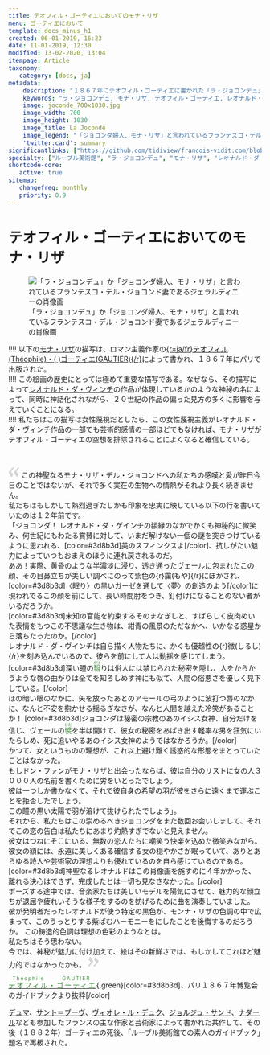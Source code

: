 ```yaml
---
title: テオフィル・ゴーティエにおいてのモナ・リザ
menu: ゴーティエにおいて
template: docs_minus_h1
created: 06-01-2019, 16:23
date: 11-01-2019, 12:30
modified: 13-02-2020, 13:04
itempage: Article
taxonomy:
   category: [docs, ja]
metadata:
    description: "１８６７年にテオフィル・ゴーティエに書かれた「ラ・ジョコンデュ」か「ジョコンダ婦人、モナ・リザ」と言われているフランテスコ・デル・ジョコンド妻であるジェラルディニーの肖像画の最初の描写書の紹介。"
    keywords: "ラ・ジョコンデュ, モナ・リザ, テオフィル・ゴーティエ, レオナルド・ダ・ヴィンチ"
    image: joconde_700x1030.jpg
    image_width: 700
    image_height: 1030
    image_title: La Joconde
    image_legend: "「ジョコンダ婦人、モナ・リザ」と言われているフランテスコ・デル・ジョコンド妻であるジェラルディニーの肖像画"
    'twitter:card': summary
significantlinks: ["https://github.com/tidiview/francois-vidit.com/blob/develop/user/sites/docs/pages/01.home/01.paris/01.louvre/01.la-joconde/03.gautier/docs.ja.md"]
specialty: ["ルーブル美術館", "ラ・ジョコンデュ", "モナ・リザ", "レオナルド・ダ・ヴィンチ", "テオフィル・ゴーティエ"]
shortcode-core:
   active: true
sitemap:
   changefreq: monthly
   priority: 0.9
---
```

# テオフィル・ゴーティエにおいてのモナ・リザ

<figure><picture>
<source
sizes="(max-width: 767px) 98vw, (min-width: 959px) 50vw, 86vw"
srcset="
/user/sites/docs/pages/01.home/01.paris/01.louvre/01.la-joconde/03.gautier/la-joconde-280.webp 280w,
/user/sites/docs/pages/01.home/01.paris/01.louvre/01.la-joconde/03.gautier/la-joconde-380.webp 380w,
/user/sites/docs/pages/01.home/01.paris/01.louvre/01.la-joconde/03.gautier/la-joconde-480.webp 480w,
/user/sites/docs/pages/01.home/01.paris/01.louvre/01.la-joconde/03.gautier/la-joconde-640.webp 640w,
/user/sites/docs/pages/01.home/01.paris/01.louvre/01.la-joconde/03.gautier/la-joconde-840.webp 840w,
/user/sites/docs/pages/01.home/01.paris/01.louvre/01.la-joconde/03.gautier/la-joconde-1280.webp 1280w,
/user/sites/docs/pages/01.home/01.paris/01.louvre/01.la-joconde/03.gautier/la-joconde-1600.webp 1600w,
/user/sites/docs/pages/01.home/01.paris/01.louvre/01.la-joconde/03.gautier/la-joconde-1920.webp 1920w"
type="image/webp" />
<img
src="/user/sites/docs/pages/01.home/01.paris/01.louvre/01.la-joconde/03.gautier/la-joconde-840.jpg" title="「ラ・ジョコンデュ」か「ジョコンダ婦人、モナ・リザ」と言われているフランテスコ・デル・ジョコンド妻であるジェラルディニーの肖像画" alt="「ラ・ジョコンデュ」か「ジョコンダ婦人、モナ・リザ」と言われているフランテスコ・デル・ジョコンド妻であるジェラルディニーの肖像画" class="class-diane-img"
sizes="(max-width: 767px) 98vw, (min-width: 959px) 50vw, 86vw"
srcset="
/user/sites/docs/pages/01.home/01.paris/01.louvre/01.la-joconde/03.gautier/la-joconde-280.jpg 280w,
/user/sites/docs/pages/01.home/01.paris/01.louvre/01.la-joconde/03.gautier/la-joconde-380.jpg 380w,
/user/sites/docs/pages/01.home/01.paris/01.louvre/01.la-joconde/03.gautier/la-joconde-480.jpg 480w,
/user/sites/docs/pages/01.home/01.paris/01.louvre/01.la-joconde/03.gautier/la-joconde-640.jpg 640w,
/user/sites/docs/pages/01.home/01.paris/01.louvre/01.la-joconde/03.gautier/la-joconde-840.jpg 840w,
/user/sites/docs/pages/01.home/01.paris/01.louvre/01.la-joconde/03.gautier/la-joconde-1280.jpg 1280w,
/user/sites/docs/pages/01.home/01.paris/01.louvre/01.la-joconde/03.gautier/la-joconde-1600.jpg 1600w,
/user/sites/docs/pages/01.home/01.paris/01.louvre/01.la-joconde/03.gautier/la-joconde-1920.jpg 1920w" id="zephyr_et_flore">
</picture><figcaption>「ラ・ジョコンデュ」か「ジョコンダ婦人、モナ・リザ」と言われているフランテスコ・デル・ジョコンド妻であるジェラルディニーの肖像画</figcaption></figure>

!!!! 以下の[モナ・リザ][2]の描写は、ロマン主義作家の[{r=ja/fr}テオフィル(Théophile)・(&#160;)ゴーティエ(GAUTIER){/r}][1]によって書かれ、１８６７年にパリで出版された。  
!!!! この絵画の歴史にとっては極めて重要な描写である。なぜなら、その描写によって[レオナルド・ダ・ヴィンチ][3]の作品が体現しているかのような神秘の名によって、同時に神話化されながら、２０世紀の作品の偏った見方の多くに影響を与えていくことになる。  
!!!! 私たちはこの描写は女性蔑視だとしたら、この女性蔑視主義がレオナルド・ダ・ヴィンチ作品の一部でも芸術的感情の一部ほどでもなければ、モナ・リザがテオフィル・ゴーティエの空想を排除されることによくなると確信している。

<br>

<span><svg xmlns="http://www.w3.org/2000/svg" width="22px" height="22px" viewBox="0 0 78 78" fill="lightgrey" opacity="1"><path d="M76.5 9.0009L57.0898 32.605c-.88226 1.10283-.88226 1.54397-.88226 1.76454 0 1.10286 1.76455 3.30857 2.8674 4.632l13.0167 14.99877L61.50123 74.9545 50.4727 59.51456c-2.87047-3.97028-10.80793-15.88413-10.80793-19.19267 0-1.76458.6617-2.4263 6.6171-9.7051C60.8395 12.74754 63.04522 10.98297 70.98575 3.0455L76.5 9.00092zm-38.16172 0L18.9281 32.605c-.88228 1.10283-.88228 1.54397-.88228 1.76454 0 1.10286 1.76457 3.30857 2.86742 4.632L33.92688 54.0003 23.3395 74.9545 12.30793 59.51456C9.44053 55.54428 1.5 43.63043 1.5 40.3219c0-1.76458.6617-2.4263 6.6171-9.7051C22.67475 12.74754 24.88043 10.98297 32.82097 3.0455l5.51732 5.9554z"/></svg></span> 
この神聖なるモナ・リザ・デル・ジョコンドへの私たちの感嘆と愛が昨日今日のことではないが、それで多く実在の生物への情熱がそれより長く続きません。  
私たちはもしかして熱烈過ぎたしかも印象を忠実に映している以下の行を書いていたのは１２年前です。  
「ジョコンダ！
レオナルド・ダ・ゲインチの額縁のなかでかくも神秘的に微笑み、何世紀にもわたる賞賛に対して、いまだ解けない一個の謎を突きつけているように思われる、[color=#3d8b3d]美のスフィンクスよ[/color]、抗しがたい魅力によっていつもおまえのほうに連れ戻されるのだ。  
ああ！実際、黄昏のような半濃淡に浸り、透き通ったヴェールに包まれたこの顔、その目鼻立ちが美しい調べにのって紫色の{r}靄(もや){/r}にぼかされ、[color=#3d8b3d]〈眠り〉の黒いガーゼを通して〈夢〉の創造のよう[/color]に現われでるこの顔を前にして、長い時間肘をつき、釘付けになることのない者がいるだろうか。  
[color=#3d8b3d]未知の官能を約束するそのまなぎしと、すばらしく皮肉めいた表情をもつこの不思議な生き物は、紺青の風景のただなかへ、いかなる惑星から落ちたったのか。[/color]  
レオナルド・ダ・ヴインチは自ら描く人物たちに、かくも優越性の{r}徴(しるし){/r}を刻み込んでいるので、彼らを前にして人は動揺を感じてしまう。  
[color=#3d8b3d]深い瞳の<ruby style="color:#3d8b3d;">翳<rp>(</rp><rt style="color:#3d8b3d;">かげ</rt><rp>)</rp></ruby>りは俗人には禁じられた秘密を隠し、人をからかうような唇の曲がりは全てを知ろしめす神にも似て、人間の俗悪さを優しく見下している。[/color]  
ほの暗い眼のなかに、矢を放ったあとのアモールの弓のように波打つ唇のなかに、なんと不安を抱かせる揺るぎなさが、なんと人間を越えた冷笑があることか！
[color=#3d8b3d]ジョコンダは秘密の宗教のあのイシス女神、自分だけを信じ、ヴェールの<ruby style="color:#3d8b3d;">襞<rp>(</rp><rt style="color:#3d8b3d;">ひだ</rt><rp>)</rp></ruby>を半ば開けて、彼女の秘密をあばき出す軽率な男を狂気にいたらしめ、死に追いやるあのイシス女神のようではなかろうか。[/color]  
かつて、女というものの理想が、これ以上避け難く誘惑的な形態をまとっていたことはなかった。   
もしドン・ファンがモナ・リザと出会ったならば、彼は自分のリストに女の人３０００人の名前を書くために労をいとったでしょう。  
彼は一つしか書かなくて、それで彼自身の希望の羽が彼をさらに遠くまで運ぶことを拒否したでしょう。  
この瞳の黒い太陽で羽が溶けて抜けられたでしょう」。  
それから、私たちはこの崇めるべきジョコンダをまた数回お会いしまして、それでこの恋の告白は私たちにあまり灼熱すぎでないと見えません。  
彼女はつねにそこにいる、無数の恋人たちに嘲笑う快楽を込めた微笑みながら。  
彼女の額には、永遠に美しくある確信する女の穏やかさが眠っていて、ありとあらゆる詩人や芸術家の理想よりも優れているのを自ら感じているのである。   
[color=#3d8b3d]神聖なるレオナルドはこの肖像画を施すのに４年かかった、離れる決心はできず、完成したとは一切も見なさなかった。[/color]  
ポーズする途中では、音楽家たちは美しいモデルを陽気にさせて、魅力的な顔立ちが退屈や疲れいそうな様子をするのを妨げるために曲を演奏していました。  
彼が発明者だったレオナルドが使う特定の黒色が、モンナ・リザの色調の中で広まって、このうっとりする紫ばむハーモニーをにしたことを後悔するのだろうか。
この鋳造的色調は理想の色彩のようなとは。  
私たちはそう思わない。   
今では、神秘が魅力に付け加えて、絵はその新鮮さでは、もしかしてこれほど魅力的ではなかったかも。 <span><svg xmlns="http://www.w3.org/2000/svg" width="22px" height="22px" viewBox="0 0 78 78" fill="lightgrey" opacity="1"><path d="M1.5 68.9991L20.9102 45.395c.88226-1.10283.88226-1.54397.88226-1.76454 0-1.10286-1.76455-3.30857-2.8674-4.632L5.90836 23.9997 16.49877 3.0455 27.5273 18.48544c2.87047 3.97028 10.80793 15.88413 10.80793 19.19267 0 1.76458-.6617 2.4263-6.6171 9.7051C17.1605 65.25246 14.95478 67.01703 7.01425 74.9545L1.5 68.99908zm38.16172 0L59.0719 45.395c.88228-1.10283.88228-1.54397.88228-1.76454 0-1.10286-1.76457-3.30857-2.86742-4.632L44.07312 23.9997 54.6605 3.0455l11.03157 15.43992C68.55947 22.45572 76.5 34.36957 76.5 37.6781c0 1.76458-.6617 2.4263-6.6171 9.7051C55.32526 65.25246 53.11957 67.01703 45.17904 74.9545l-5.51732-5.9554z"/></svg></span>

[<ruby lang="ja" style="letter-spacing: 2px;color:#3d8b3d;">テオフィル<rp>(</rp><rt lang="fr" style="font-size: 70%;color:#3d8b3d;">Théophile</rt><rp>)</rp>・<rp>(</rp><rt lang="fr" style="font-size: 70%;color:#3d8b3d;">&#160;</rt><rp>)</rp>ゴーティエ<rp>(</rp><rt lang="fr" style="font-size: 70%;color:#3d8b3d;">GAUTIER</rt><rp>)</rp></ruby>][1]{.green}[color=#3d8b3d]、パリ１８６７年博覧会のガイドブックより抜粋[/color]

 [デュマ][4]、[サント＝ブーヴ][5]、[ヴィオレ・ル・デュク][6]、[ジョルジュ・サンド][7]、[ナダール][8]なども参加したフランスの主な作家と芸術家によって書かれた共作して、その後（１８８２年）ゴーティエの死後、「ルーブル美術館での素人のガイドブック」題名で再板された。

[1]: https://ja.wikipedia.org/wiki/テオフィル・ゴーティエ "https://ja.wikipedia.org/wiki/テオフィル・ゴーティエ"
[2]: https://ja.wikipedia.org/wiki/モナ・リザ "https://ja.wikipedia.org/wiki/モナ・リザ"
[3]: https://ja.wikipedia.org/wiki/レオナルド・ダ・ヴィンチ "https://ja.wikipedia.org/wiki/レオナルド・ダ・ヴィンチ"
[4]: https://ja.wikipedia.org/wiki/アレクサンドル・デュマ・フィス "https://ja.wikipedia.org/wiki/アレクサンドル・デュマ・フィス"
[5]: https://ja.wikipedia.org/wiki/シャルル＝オーギュスタン・サント＝ブーヴ "https://ja.wikipedia.org/wiki/シャルル＝オーギュスタン・サント＝ブーヴ"
[6]: https://ja.wikipedia.org/wiki/ウジェーヌ・エマニュエル・ヴィオレ・ル・デュク "https://ja.wikipedia.org/wiki/ウジェーヌ・エマニュエル・ヴィオレ・ル・デュク"
[7]: https://ja.wikipedia.org/wiki/ジョルジュ・サンド "https://ja.wikipedia.org/wiki/ジョルジュ・サンド"
[8]: https://ja.wikipedia.org/wiki/ナダール "https://ja.wikipedia.org/wiki/ナダール"